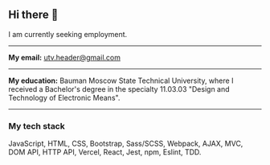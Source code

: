 ## Hi there 👋
I am currently seeking employment.
*** 
**My email:** utv.header@gmail.com
***
**My education:** Bauman Moscow State Technical University, where I received a Bachelor's degree in the specialty 11.03.03 "Design and Technology of Electronic Means".
***
### My tech stack  
JavaScript, HTML, CSS, Bootstrap, Sass/SCSS, Webpack, AJAX, MVC, DOM API, HTTP API, Vercel, React, Jest, npm, Eslint, TDD.

<!--
**ElenaManukyan/ElenaManukyan** is a ✨ _special_ ✨ repository because its `README.md` (this file) appears on your GitHub profile.

Here are some ideas to get you started:

- 🔭 I’m currently working on ...
- 🌱 I’m currently learning ...
- 👯 I’m looking to collaborate on ...
- 🤔 I’m looking for help with ...
- 💬 Ask me about ...
- 📫 How to reach me: ...
- 😄 Pronouns: ...
- ⚡ Fun fact: ...
-->
